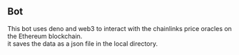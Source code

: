 ## Bot
This bot uses deno and web3 to interact with the chainlinks price oracles on the Ethereum blockchain.  
it saves the data as a json file in the local directory. 